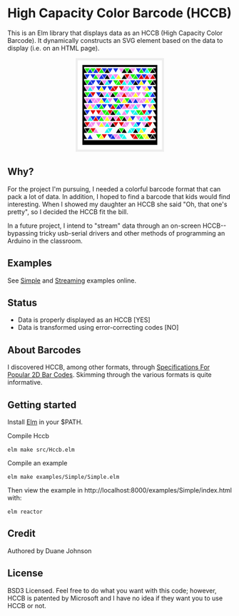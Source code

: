 # High Capacity Color Barcode (HCCB)

This is an Elm library that displays data as an HCCB (High Capacity Color Barcode). It dynamically constructs an SVG element based on the data to display (i.e. on an HTML page).

<div align="center"><img src="https://github.com/canadaduane/elm-hccb/raw/master/docs/hccb-sample.png" width="198" height="210"></div>

## Why?

For the project I'm pursuing, I needed a colorful barcode format that can pack a lot of data. In addition, I hoped to find a barcode that kids would find interesting. When I showed my daughter an HCCB she said "Oh, that one's pretty", so I decided the HCCB fit the bill.

In a future project, I intend to "stream" data through an on-screen HCCB--bypassing tricky usb-serial drivers and other methods of programming an Arduino in the classroom.

## Examples

See [Simple](https://canadaduane.github.io/elm-hccb/examples/Simple/index.html) and [Streaming](https://canadaduane.github.io/elm-hccb/examples/streaming/index.html) examples online.

## Status

- Data is properly displayed as an HCCB [YES]
- Data is transformed using error-correcting codes [NO]

## About Barcodes

I discovered HCCB, among other formats, through [Specifications For Popular 2D Bar Codes](http://www.adams1.com/stack.html). Skimming through the various formats is quite informative.

## Getting started

Install [Elm](https://github.com/elm/compiler/blob/master/installers/linux/README.md) in your $PATH.

Compile Hccb

    elm make src/Hccb.elm

Compile an example

    elm make examples/Simple/Simple.elm

Then view the example in http://localhost:8000/examples/Simple/index.html with:

    elm reactor

## Credit

Authored by Duane Johnson

## License

BSD3 Licensed. Feel free to do what you want with this code; however, HCCB is patented by Microsoft and I have no idea if they want you to use HCCB or not.
